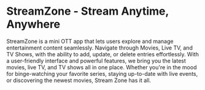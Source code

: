 # StreamZone - Stream Anytime, Anywhere

StreamZone is a mini OTT app that lets users explore and manage entertainment content seamlessly. Navigate through Movies, Live TV, and TV Shows, with the ability to add, update, or delete entries effortlessly.
With a user-friendly interface and powerful features, we bring you the latest movies, live TV, and TV shows all in one place. Whether you're in the mood for binge-watching your favorite series, staying up-to-date with live events, or discovering the newest movies, Stream Zone has it all.
